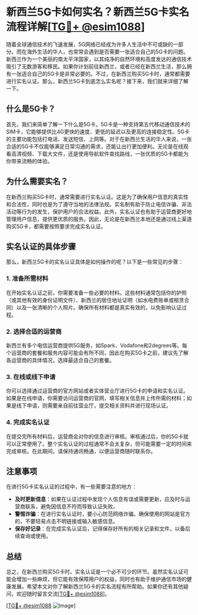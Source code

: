 # 新西兰5G卡如何实名？新西兰5G卡实名流程详解[[TG💪+ @esim1088](https://t.me/s/esim1088)]

随着全球通信技术的飞速发展，5G网络已经成为许多人生活中不可或缺的一部分。而在海外生活的华人，也常常会遇到是否需要一张适合自己的5G卡的问题。新西兰作为一个美丽的南太平洋国家，以其纯净的自然环境和高度发达的通信技术吸引了无数游客和移民。如果你计划前往新西兰，或者已经在新西兰生活，那么拥有一张适合自己的5G卡是非常必要的。不过，在新西兰购买5G卡时，通常都需要进行实名认证。那么，新西兰5G卡到底怎么实名呢？接下来，我们就来详细了解一下。

## 什么是5G卡？

首先，我们来简单了解一下什么是5G卡。5G卡是一种支持第五代移动通信技术的SIM卡，它能够提供比4G更快的速度、更低的延迟以及更高的连接稳定性。5G卡的主要功能包括打电话、发送短信、上网等。对于在新西兰生活的华人来说，一张合适的5G卡不仅能够满足日常沟通的需求，还能让出行更加便利。无论是在线观看高清视频、下载大文件，还是使用导航软件查找路线，一张优质的5G卡都能为你带来流畅的体验。

## 为什么需要实名？

在新西兰购买5G卡时，通常需要进行实名认证。这是为了确保用户信息的真实性和合法性，同时也是为了遵守当地的法律法规。实名制有助于防止电信诈骗、非法活动等行为的发生，保护用户的合法权益。此外，实名认证也有助于运营商更好地管理用户信息，提供更优质的服务。因此，无论是在新西兰本地还是通过线上渠道购买5G卡，都需要按照要求完成实名认证。

## 实名认证的具体步骤

那么，新西兰5G卡的实名认证具体是如何操作的呢？以下是一些常见的步骤：

### 1. 准备所需材料

在开始实名认证之前，你需要准备一些必要的材料。这些材料通常包括你的护照（或其他有效的身份证明文件）、新西兰的居住地址证明（如水电费账单或租赁合同）以及一张清晰的个人照片。确保所有材料都是真实有效的，以免影响认证过程。

### 2. 选择合适的运营商

新西兰有多个电信运营商提供5G服务，如Spark、Vodafone和2degrees等。每个运营商的套餐和服务内容可能会有所不同，因此在购买5G卡之前，建议先了解各运营商的具体情况，选择最适合自己的套餐。

### 3. 在线或线下申请

你可以选择通过运营商的官方网站或者实体营业厅进行5G卡的申请和实名认证。如果是在线申请，你需要访问运营商的官网，填写相关信息并上传所需的材料；如果是线下申请，则需要亲自前往营业厅，提交相关资料并进行现场认证。

### 4. 完成实名认证

在提交完所有材料后，运营商会对你的信息进行审核。审核通过后，你的5G卡就可以正常使用了。整个实名认证的过程通常不会太复杂，但可能需要一定的时间来完成审核。在此期间，请保持通讯畅通，以便运营商随时联系你。

## 注意事项

在进行5G卡实名认证的过程中，有一些需要注意的地方：

- **及时更新信息**：如果在认证过程中发现个人信息有误或需要更新，应及时与运营商联系，避免因信息不符而导致认证失败。
- **警惕诈骗**：在进行实名认证时，要小心防范网络诈骗。确保使用的网站是官方的，不要轻易点击不明链接或输入敏感信息。
- **保存好记录**：在完成实名认证后，记得保存好所有的相关记录和文件，以备后续查询或使用。

## 总结

总之，在新西兰购买5G卡时，实名认证是一个必不可少的环节。虽然实名认证可能会增加一些麻烦，但它能有效保障用户的权益，同时也有助于维护通信市场的健康发展。希望本文对你了解新西兰5G卡的实名流程有所帮助。如果你还有其他疑问，欢迎随时留言交流[[TG💪+ @esim1088](https://t.me/s/esim1088)]。

[[TG💪+ @esim1088](https://t.me/s/esim1088) ![Image](https://i.postimg.cc/4NQfJmqS/Snipaste-2025-05-13-00-14-12.png)]